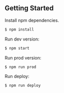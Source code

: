 ## Getting Started

Install npm dependencies.

```bash
$ npm install
```

Run dev version:

```bash
$ npm start
```

Run prod version:

```bash
$ npm run prod
```

Run deploy:

```bash
$ npm run deploy
```
